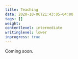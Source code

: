 ```yaml
---
title: Teaching
date: 2020-10-06T21:43:05-04:00
tags: []
weight: 
contentlevel: intermediate
writinglevel: lower
inprogress: true
---
```


Coming soon.
